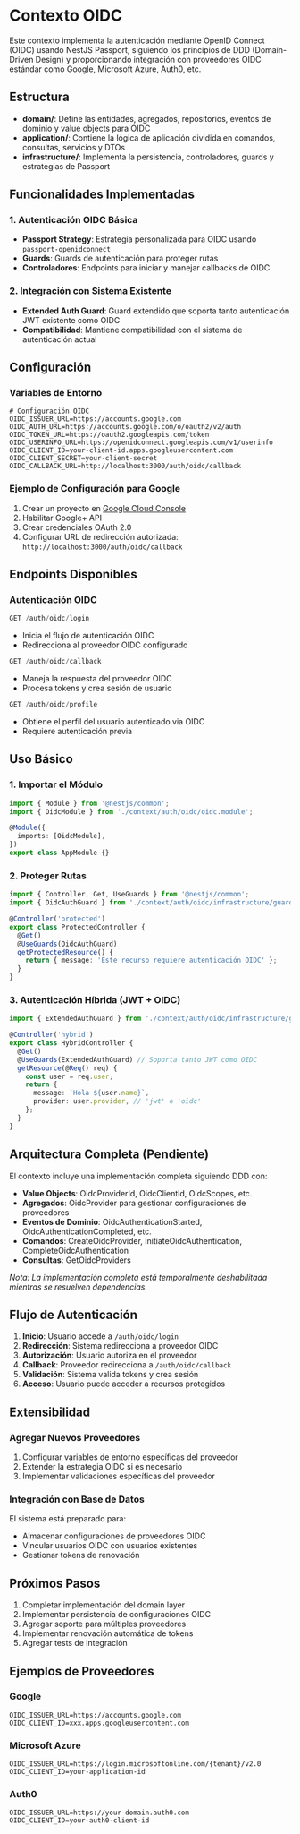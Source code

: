# Contexto OIDC

Este contexto implementa la autenticación mediante OpenID Connect (OIDC) usando NestJS Passport, siguiendo los principios de DDD (Domain-Driven Design) y proporcionando integración con proveedores OIDC estándar como Google, Microsoft Azure, Auth0, etc.

## Estructura

- **domain/**: Define las entidades, agregados, repositorios, eventos de dominio y value objects para OIDC
- **application/**: Contiene la lógica de aplicación dividida en comandos, consultas, servicios y DTOs
- **infrastructure/**: Implementa la persistencia, controladores, guards y estrategias de Passport

## Funcionalidades Implementadas

### 1. Autenticación OIDC Básica

- **Passport Strategy**: Estrategia personalizada para OIDC usando `passport-openidconnect`
- **Guards**: Guards de autenticación para proteger rutas
- **Controladores**: Endpoints para iniciar y manejar callbacks de OIDC

### 2. Integración con Sistema Existente

- **Extended Auth Guard**: Guard extendido que soporta tanto autenticación JWT existente como OIDC
- **Compatibilidad**: Mantiene compatibilidad con el sistema de autenticación actual

## Configuración

### Variables de Entorno

```env
# Configuración OIDC
OIDC_ISSUER_URL=https://accounts.google.com
OIDC_AUTH_URL=https://accounts.google.com/o/oauth2/v2/auth
OIDC_TOKEN_URL=https://oauth2.googleapis.com/token
OIDC_USERINFO_URL=https://openidconnect.googleapis.com/v1/userinfo
OIDC_CLIENT_ID=your-client-id.apps.googleusercontent.com
OIDC_CLIENT_SECRET=your-client-secret
OIDC_CALLBACK_URL=http://localhost:3000/auth/oidc/callback
```

### Ejemplo de Configuración para Google

1. Crear un proyecto en [Google Cloud Console](https://console.cloud.google.com/)
2. Habilitar Google+ API
3. Crear credenciales OAuth 2.0
4. Configurar URL de redirección autorizada: `http://localhost:3000/auth/oidc/callback`

## Endpoints Disponibles

### Autenticación OIDC

```typescript
GET /auth/oidc/login
```
- Inicia el flujo de autenticación OIDC
- Redirecciona al proveedor OIDC configurado

```typescript
GET /auth/oidc/callback
```
- Maneja la respuesta del proveedor OIDC
- Procesa tokens y crea sesión de usuario

```typescript
GET /auth/oidc/profile
```
- Obtiene el perfil del usuario autenticado via OIDC
- Requiere autenticación previa

## Uso Básico

### 1. Importar el Módulo

```typescript
import { Module } from '@nestjs/common';
import { OidcModule } from './context/auth/oidc/oidc.module';

@Module({
  imports: [OidcModule],
})
export class AppModule {}
```

### 2. Proteger Rutas

```typescript
import { Controller, Get, UseGuards } from '@nestjs/common';
import { OidcAuthGuard } from './context/auth/oidc/infrastructure/guards/oidc-auth.guard';

@Controller('protected')
export class ProtectedController {
  @Get()
  @UseGuards(OidcAuthGuard)
  getProtectedResource() {
    return { message: 'Este recurso requiere autenticación OIDC' };
  }
}
```

### 3. Autenticación Híbrida (JWT + OIDC)

```typescript
import { ExtendedAuthGuard } from './context/auth/oidc/infrastructure/guards/extended-auth.guard';

@Controller('hybrid')
export class HybridController {
  @Get()
  @UseGuards(ExtendedAuthGuard) // Soporta tanto JWT como OIDC
  getResource(@Req() req) {
    const user = req.user;
    return {
      message: `Hola ${user.name}`,
      provider: user.provider, // 'jwt' o 'oidc'
    };
  }
}
```

## Arquitectura Completa (Pendiente)

El contexto incluye una implementación completa siguiendo DDD con:

- **Value Objects**: OidcProviderId, OidcClientId, OidcScopes, etc.
- **Agregados**: OidcProvider para gestionar configuraciones de proveedores
- **Eventos de Dominio**: OidcAuthenticationStarted, OidcAuthenticationCompleted, etc.
- **Comandos**: CreateOidcProvider, InitiateOidcAuthentication, CompleteOidcAuthentication
- **Consultas**: GetOidcProviders

*Nota: La implementación completa está temporalmente deshabilitada mientras se resuelven dependencias.*

## Flujo de Autenticación

1. **Inicio**: Usuario accede a `/auth/oidc/login`
2. **Redirección**: Sistema redirecciona a proveedor OIDC
3. **Autorización**: Usuario autoriza en el proveedor
4. **Callback**: Proveedor redirecciona a `/auth/oidc/callback`
5. **Validación**: Sistema valida tokens y crea sesión
6. **Acceso**: Usuario puede acceder a recursos protegidos

## Extensibilidad

### Agregar Nuevos Proveedores

1. Configurar variables de entorno específicas del proveedor
2. Extender la estrategia OIDC si es necesario
3. Implementar validaciones específicas del proveedor

### Integración con Base de Datos

El sistema está preparado para:
- Almacenar configuraciones de proveedores OIDC
- Vincular usuarios OIDC con usuarios existentes
- Gestionar tokens de renovación

## Próximos Pasos

1. Completar implementación del domain layer
2. Implementar persistencia de configuraciones OIDC
3. Agregar soporte para múltiples proveedores
4. Implementar renovación automática de tokens
5. Agregar tests de integración

## Ejemplos de Proveedores

### Google
```env
OIDC_ISSUER_URL=https://accounts.google.com
OIDC_CLIENT_ID=xxx.apps.googleusercontent.com
```

### Microsoft Azure
```env
OIDC_ISSUER_URL=https://login.microsoftonline.com/{tenant}/v2.0
OIDC_CLIENT_ID=your-application-id
```

### Auth0
```env
OIDC_ISSUER_URL=https://your-domain.auth0.com
OIDC_CLIENT_ID=your-auth0-client-id
```